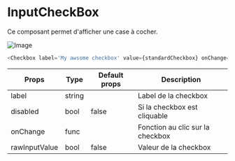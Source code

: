# InputCheckBox

Ce composant permet d'afficher une case à cocher.

![Image](https://github.com/get-focus/focus-components/blob/develop/src/input-checkbox/example/capture.png?raw=true)

```javascript
<Checkbox label='My awsome checkbox' value={standardCheckbox} onChange={this.onChangeInput('standardCheckbox')} />
```


| Props | Type | Default props | Description |
|---|---|---|---|
| label | string | | Label de la checkbox |
| disabled | bool | false | Si la checkbox est cliquable |
| onChange | func | | Fonction au clic sur la checkbox |
| rawInputValue | bool | false | Valeur de la checkbox |
